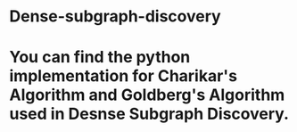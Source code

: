 # Dense-subgraph-discovery
# You can find the python implementation for Charikar's Algorithm and Goldberg's Algorithm used in Desnse Subgraph Discovery.